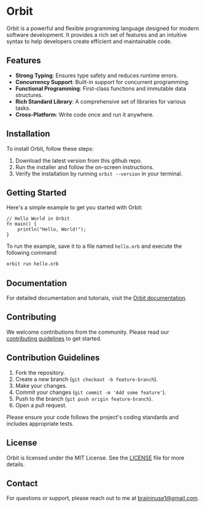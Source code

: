 # Orbit

Orbit is a powerful and flexible programming language designed for modern software development. It provides a rich set of features and an intuitive syntax to help developers create efficient and maintainable code.

## Features

- **Strong Typing**: Ensures type safety and reduces runtime errors.
- **Concurrency Support**: Built-in support for concurrent programming.
- **Functional Programming**: First-class functions and immutable data structures.
- **Rich Standard Library**: A comprehensive set of libraries for various tasks.
- **Cross-Platform**: Write code once and run it anywhere.

## Installation

To install Orbit, follow these steps:

1. Download the latest version from this github repo.
2. Run the installer and follow the on-screen instructions.
3. Verify the installation by running `orbit --version` in your terminal.

## Getting Started

Here's a simple example to get you started with Orbit:

```orbit
// Hello World in Orbit
fn main() {
    println("Hello, World!");
}
```

To run the example, save it to a file named `hello.orb` and execute the following command:

```sh
orbit run hello.orb
```

## Documentation

For detailed documentation and tutorials, visit the [Orbit documentation](https://example.com/docs).

## Contributing

We welcome contributions from the community. Please read our [contributing guidelines](https://example.com/contributing) to get started.

## Contribution Guidelines

1. Fork the repository.
2. Create a new branch (`git checkout -b feature-branch`).
3. Make your changes.
4. Commit your changes (`git commit -m 'Add some feature'`).
5. Push to the branch (`git push origin feature-branch`).
6. Open a pull request.

Please ensure your code follows the project's coding standards and includes appropriate tests.

## License

Orbit is licensed under the MIT License. See the [LICENSE](LICENSE) file for more details.

## Contact

For questions or support, please reach out to me at [braininuse1@gmail.com](mailto:braininuse1@gmail.com).